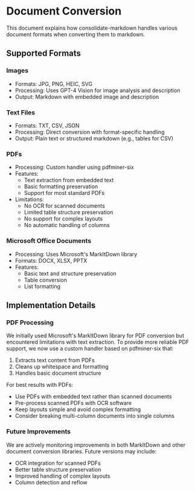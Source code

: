 # Document Conversion

This document explains how consolidate-markdown handles various document formats when converting them to markdown.

## Supported Formats

### Images
- Formats: JPG, PNG, HEIC, SVG
- Processing: Uses GPT-4 Vision for image analysis and description
- Output: Markdown with embedded image and description

### Text Files
- Formats: TXT, CSV, JSON
- Processing: Direct conversion with format-specific handling
- Output: Plain text or structured markdown (e.g., tables for CSV)

### PDFs
- Processing: Custom handler using pdfminer-six
- Features:
  - Text extraction from embedded text
  - Basic formatting preservation
  - Support for most standard PDFs
- Limitations:
  - No OCR for scanned documents
  - Limited table structure preservation
  - No support for complex layouts
  - No automatic handling of columns

### Microsoft Office Documents
- Processing: Uses Microsoft's MarkItDown library
- Formats: DOCX, XLSX, PPTX
- Features:
  - Basic text and structure preservation
  - Table conversion
  - List formatting

## Implementation Details

### PDF Processing
We initially used Microsoft's MarkItDown library for PDF conversion but encountered limitations with text extraction. To provide more reliable PDF support, we now use a custom handler based on pdfminer-six that:

1. Extracts text content from PDFs
2. Cleans up whitespace and formatting
3. Handles basic document structure

For best results with PDFs:
- Use PDFs with embedded text rather than scanned documents
- Pre-process scanned PDFs with OCR software
- Keep layouts simple and avoid complex formatting
- Consider breaking multi-column documents into single columns

### Future Improvements
We are actively monitoring improvements in both MarkItDown and other document conversion libraries. Future versions may include:
- OCR integration for scanned PDFs
- Better table structure preservation
- Improved handling of complex layouts
- Column detection and reflow
